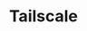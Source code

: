 ---
description: Tailscale is a programmable networking software that is private and secure
  by default - get it free on up to 100 devices!
episode: 595
link: http://tailscale.com/linuxunplugged
shortname: tailscale.com-lup
title: Tailscale
---